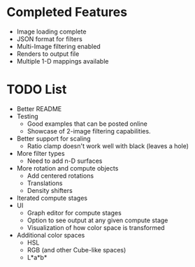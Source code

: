 # Completed Features

- Image loading complete
- JSON format for filters
- Multi-Image filtering enabled
- Renders to output file
- Multiple 1-D mappings available

# TODO List

- Better README
- Testing
  - Good examples that can be posted online
  - Showcase of 2-image filtering capabilities.
- Better support for scaling
  - Ratio clamp doesn't work well with black (leaves a hole)
- More filter types
  - Need to add n-D surfaces
- More rotation and compute objects
  - Add centered rotations
  - Translations
  - Density shifters
- Iterated compute stages
- UI
  - Graph editor for compute stages
  - Option to see output at any given compute stage
  - Visualization of how color space is transformed
- Additional color spaces
  - HSL
  - RGB (and other Cube-like spaces)
  - L\*a\*b\*
